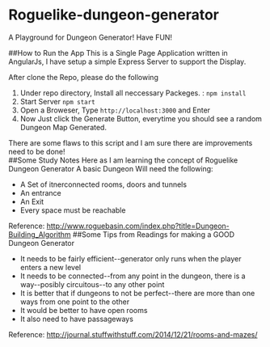 # Roguelike-dungeon-generator
A Playground for Dungeon Generator! Have FUN!

##How to Run the App
This is a Single Page Application written in AngularJs, I have setup a simple Express Server to support the Display. 

After clone the Repo, please do the following

1. Under repo directory, Install all neccessary Packeges. : `npm install`
2. Start Server `npm start`
3. Open a Broweser, Type `http://localhost:3000` and Enter
4. Now Just click the Generate Button, everytime you should see a random Dungeon Map Generated.

There are some flaws to this script and I am sure there are improvements need to be done!  
##Some Study Notes Here as I am learning the concept of Roguelike Dungeon Generator
 A basic Dungeon Will need the following:
 
 * A Set of itnerconnected rooms, doors and tunnels
 * An entrance
 * An Exit
 * Every space must be reachable

 Reference: http://www.roguebasin.com/index.php?title=Dungeon-Building_Algorithm
##Some Tips from Readings for making a GOOD Dungeon Generator
 
 * It needs to be fairly efficient--generator only runs when the player enters a new level
 * It needs to be connected--from any point in the dungeon, there is a way--posibly circuitous--to any other point
 * It is better that if dungeons to not be perfect--there are more than one ways from one point to the other
 * It would be better to have open rooms
 * It also need to have passageways

 Reference: http://journal.stuffwithstuff.com/2014/12/21/rooms-and-mazes/



